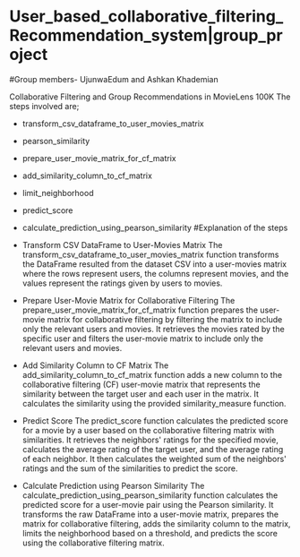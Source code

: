 # User_based_collaborative_filtering_Recommendation_system|group_project

#Group members- UjunwaEdum and Ashkan Khademian

Collaborative Filtering and Group Recommendations in MovieLens 100K
The steps involved are;
- transform_csv_dataframe_to_user_movies_matrix
 - pearson_similarity
 - prepare_user_movie_matrix_for_cf_matrix
 - add_similarity_column_to_cf_matrix
 - limit_neighborhood
 - predict_score
 - calculate_prediction_using_pearson_similarity
#Explanation of the steps 
- Transform CSV DataFrame to User-Movies Matrix
The transform_csv_dataframe_to_user_movies_matrix function transforms the DataFrame resulted from the dataset CSV into a user-movies matrix where the rows represent users, the columns represent movies, and the values represent the ratings given by users to movies.

- Prepare User-Movie Matrix for Collaborative Filtering
The prepare_user_movie_matrix_for_cf_matrix function prepares the user-movie matrix for collaborative filtering by filtering the matrix to include only the relevant users and movies. It retrieves the movies rated by the specific user and filters the user-movie matrix to include only the relevant users and movies.

- Add Similarity Column to CF Matrix
The add_similarity_column_to_cf_matrix function adds a new column to the collaborative filtering (CF) user-movie matrix that represents the similarity between the target user and each user in the matrix. It calculates the similarity using the provided similarity_measure function.

- Predict Score
The predict_score function calculates the predicted score for a movie by a user based on the collaborative filtering matrix with similarities. It retrieves the neighbors' ratings for the specified movie, calculates the average rating of the target user, and the average rating of each neighbor. It then calculates the weighted sum of the neighbors' ratings and the sum of the similarities to predict the score.

- Calculate Prediction using Pearson Similarity
The calculate_prediction_using_pearson_similarity function calculates the predicted score for a user-movie pair using the Pearson similarity. It transforms the raw DataFrame into a user-movie matrix, prepares the matrix for collaborative filtering, adds the similarity column to the matrix, limits the neighborhood based on a threshold, and predicts the score using the collaborative filtering matrix.
